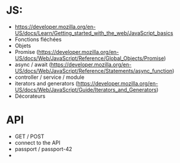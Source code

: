 # JS:
  - https://developer.mozilla.org/en-US/docs/Learn/Getting_started_with_the_web/JavaScript_basics
  - Fonctions fléchées
  - Objets
  - Promise (https://developer.mozilla.org/en-US/docs/Web/JavaScript/Reference/Global_Objects/Promise)
  - async / await (https://developer.mozilla.org/en-US/docs/Web/JavaScript/Reference/Statements/async_function)
  - controller / service / module
  - iterators and generators (https://developer.mozilla.org/en-US/docs/Web/JavaScript/Guide/Iterators_and_Generators)
  - Décorateurs
  
# API
  - GET / POST
  - connect to the API
  - passport / passport-42
  - 
